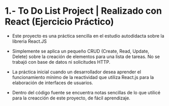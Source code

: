 # 1.- To Do List Project | Realizado con React (Ejercicio Práctico)

- Este proyecto es una práctica sencilla en el estudio autodidacta sobre la libreria React.JS

- Simplemente se aplica un pequeño CRUD (Create, Read, Update, Delete) sobre la creación de elementos para una lista de tareas.
No se trabajó con base de datos ni solicitudes HTTP.

- La práctica inicial cuando un desarrollador desea aprender el funcionamiento mínimo de la reactividad que utiliza React.js para la elaboración de interfaces de usuarios.

- Dentro del código fuente se encuentra notas sencillas de lo que utilicé para la creacción de este proyecto, de fácil aprendizaje.
